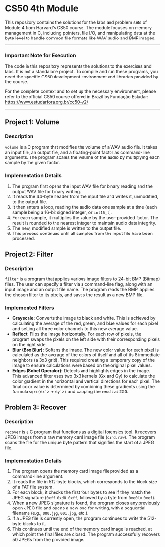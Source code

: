 </head>
<body>

  <h1>CS50 4th Module</h1>
    <p>This repository contains the solutions for the labs and problem sets of Module 4 from Harvard's CS50 course. The module focuses on memory management in C, including pointers, file I/O, and manipulating data at the byte level to handle common file formats like WAV audio and BMP images.</p>

  <hr>
  <h3>Important Note for Execution</h3>
    <p>
        The code in this repository represents the solutions to the exercises and labs. It is not a standalone project. To compile and run these programs, you need the specific CS50 development environment and libraries provided by the course.
    </p>
    <p>
        For the complete context and to set up the necessary environment, please refer to the official CS50 course offered in Brazil by Fundação Estudar:
        <a href="https://www.estudarfora.org.br/cc50-v2/">https://www.estudarfora.org.br/cc50-v2/</a>
    </p>
    <hr>

  <h2>Project 1: Volume</h2>
    <h3>Description</h3>
    <p>
        <code>volume</code> is a C program that modifies the volume of a WAV audio file. It takes an input file, an output file, and a floating-point factor as command-line arguments. The program scales the volume of the audio by multiplying each sample by the given factor.
    </p>
    <h3>Implementation Details</h3>
    <ol>
        <li>The program first opens the input WAV file for binary reading and the output WAV file for binary writing.</li>
        <li>It reads the 44-byte header from the input file and writes it, unmodified, to the output file.</li>
        <li>It then enters a loop, reading the audio data one sample at a time (each sample being a 16-bit signed integer, or <code>int16_t</code>).</li>
        <li>For each sample, it multiplies the value by the user-provided factor. The result is rounded to the nearest integer to maintain audio data integrity.</li>
        <li>The new, modified sample is written to the output file.</li>
        <li>This process continues until all samples from the input file have been processed.</li>
    </ol>

  <h2>Project 2: Filter </h2>
    <h3>Description</h3>
    <p>
        <code>filter</code> is a program that applies various image filters to 24-bit BMP (Bitmap) files. The user can specify a filter via a command-line flag, along with an input image and an output file name. The program reads the BMP, applies the chosen filter to its pixels, and saves the result as a new BMP file.
    </p>
    <h3>Implemented Filters</h3>
    <ul>
        <li>
            <strong>Grayscale:</strong> Converts the image to black and white. This is achieved by calculating the average of the red, green, and blue values for each pixel and setting all three color channels to this new average value.
        </li>
        <li>
            <strong>Reflect:</strong> Flips the image horizontally. For each row of pixels, the program swaps the pixels on the left side with their corresponding pixels on the right side.
        </li>
        <li>
            <strong>Blur (Box Blur):</strong> Softens the image. The new color value for each pixel is calculated as the average of the colors of itself and all of its 8 immediate neighbors (a 3x3 grid). This required creating a temporary copy of the image to ensure calculations were based on the original pixel values.
        </li>
        <li>
            <strong>Edges (Sobel Operator):</strong> Detects and highlights edges in the image. This advanced filter uses two 3x3 kernels (Gx and Gy) to calculate the color gradient in the horizontal and vertical directions for each pixel. The final color value is determined by combining these gradients using the formula <code>sqrt(Gx^2 + Gy^2)</code> and capping the result at 255.
        </li>
    </ul>

  <h2>Problem 3: Recover</h2>
    <h3>Description</h3>
    <p>
        <code>recover</code> is a C program that functions as a digital forensics tool. It recovers JPEG images from a raw memory card image file (<code>card.raw</code>). The program scans the file for the unique byte pattern that signifies the start of a JPEG file.
    </p>
    <h3>Implementation Details</h3>
    <ol>
        <li>The program opens the memory card image file provided as a command-line argument.</li>
        <li>It reads the file in 512-byte blocks, which corresponds to the block size of a FAT file system.</li>
        <li>For each block, it checks the first four bytes to see if they match the JPEG signature (<code>0xff 0xd8 0xff</code>, followed by a byte from <code>0xe0</code> to <code>0xef</code>).</li>
        <li>When a new JPEG signature is found, the program closes any previously open JPEG file and opens a new one for writing, with a sequential filename (e.g., <code>000.jpg</code>, <code>001.jpg</code>, etc.).</li>
        <li>If a JPEG file is currently open, the program continues to write the 512-byte blocks to it.</li>
        <li>This continues until the end of the memory card image is reached, at which point the final files are closed. The program successfully recovers 50 JPEGs from the provided image.</li>
    </ol>

</body>
</html>
